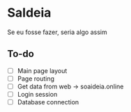 # SaIdeia
Se eu fosse fazer, seria algo assim

## To-do
- [ ] Main page layout  
- [ ] Page routing
- [ ] Get data from web -> soaideia.online
- [ ] Login session
- [ ] Database connection
